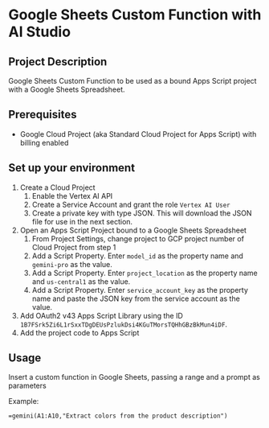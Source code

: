 # Google Sheets Custom Function with AI Studio

## Project Description

Google Sheets Custom Function to be used as a bound Apps Script project with a Google Sheets Spreadsheet.

## Prerequisites

* Google Cloud Project (aka Standard Cloud Project for Apps Script) with billing enabled

## Set up your environment

1. Create a Cloud Project
   1. Enable the Vertex AI API
   1. Create a Service Account and grant the role `Vertex AI User`
   1. Create a private key with type JSON. This will download the JSON file for use in the next section.
1. Open an Apps Script Project bound to a Google Sheets Spreadsheet
   1. From Project Settings, change project to GCP project number of Cloud Project from step 1
   1. Add a Script Property. Enter `model_id` as the property name and `gemini-pro` as the value. 
   1. Add a Script Property. Enter `project_location` as the property name and `us-central1` as the value. 
   1. Add a Script Property. Enter `service_account_key` as the property name and paste the JSON key from the service account as the value. 
1. Add OAuth2 v43 Apps Script Library using the ID `1B7FSrk5Zi6L1rSxxTDgDEUsPzlukDsi4KGuTMorsTQHhGBzBkMun4iDF`.
1. Add the project code to Apps Script

## Usage

Insert a custom function in Google Sheets, passing a range and a prompt as parameters

Example: 

```
=gemini(A1:A10,"Extract colors from the product description")
```
